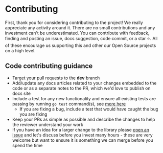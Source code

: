 # Contributing

First, thank you for considering contributing to the project! We really appreciate any activity around it. There are no small contributions and any investment can't be underestimated. You can contribute with feedback, finding and posting an issue, docs suggestion, code commit, or a star ⭐️. All of these encourage us supporting this and other our Open Source projects on a high level.

## Code contributing guidance

* Target your pull requests to the **dev** branch
* Add/update any docs articles related to your changes embedded to the code or as a separate notes to the PR, which we'd love to publish on docs site
* Include a test for any new functionality and ensure all existing tests are passing by running `go test` command\(s\), see [more here](https://go.spflow.com/contributing/testing)
  * If you are fixing a bug, include a test that would have caught the bug you are fixing
* Keep your PRs as simple as possible and describe the changes to help the reviewer understand your work
* If you have an idea for a larger change to the library please [open an issue](https://github.com/recolabs/gosip/issues) and let's discuss before you invest many hours - these are very welcome but want to ensure it is something we can merge before you spend the time
